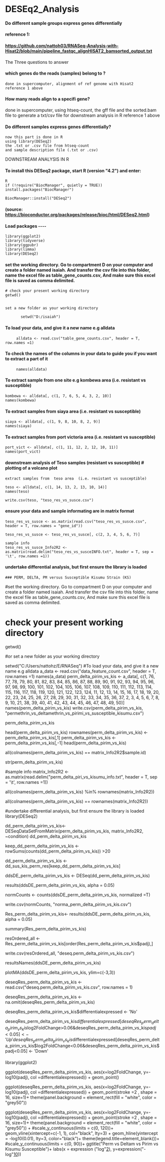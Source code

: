 # DESEq2_Analysis
####  Do different sample groups express genes differentially
#### reference 1:
#### https://github.com/nattoh03/RNASeq-Analysis-with-Hisat2/blob/main/pipeline_fastqc_alignHISAT2_bamsorted_output.txt

The Three questions to answer

#### which genes do the reads (samples) belong to ?
    done in supercomputer, alignment of ref genome with Hisat2
    reference 1 above

#### How many reads align to a specifi gene?
   done in supercomputer,
   using htseq-count, 
   the gff file and 
   the sorted.bam file 
   to generate a txt/csv file for downstream analysis in R 
   reference 1 above
   
#### Do different samples express genes differentially?
    now this part is done in R
    using library(DESeq2)
    the .txt or .csv file from htseq-count
    and sample description file (.txt or .csv)
    
 
 
 DOWNSTREAM ANALYSIS IN R 
 
#### To install this DESeq2 package, start R (version "4.2") and enter:
    R
    if (!require("BiocManager", quietly = TRUE))
    install.packages("BiocManager")

    BiocManager::install("DESeq2")
#### (source: https://bioconductor.org/packages/release/bioc/html/DESeq2.html)


#### Load packages ----
    library(ggplot2)
    library(tidyverse)
    library(ggpubr)
    library(limma)
    library(DESeq2)

      
#### set the working directory. Go to compartment D on your computer and create a folder named isaiah. And transfer the csv file into this folder, name the excel file as table_gene_counts.csv, And make sure this excel file is saved as comma delimited. 
    # check your present working directory
    getwd()
    
    
    set a new folder as your working directory 
    
           setwd("D:/isaiah")
    
    
#### To load your data, and give it a new name e.g alldata
    
         alldata <- read.csv("table_gene_counts.csv", header = T, row.names =1)
           
#### To check the names of the columns in your data to guide you if you want to extract a part of it
    
         names(alldata)
    
    
#### To extract sample from one site e.g kombewa area (i.e. resistant vs susceptible)
   
    kombewa <- alldata[, c(1, 7, 6, 5, 4, 3, 2, 10)]
    names(kombewa)
    
    
#### To extract samples from siaya area  (i.e. resistant vs susceptible)
    
    siaya <- alldata[, c(1, 9, 8, 10, 8, 2, 9)]
    names(siaya)
    
    
#### To extract samples from port victoria area  (i.e. resistant vs susceptible)
    
    port_vict <- alldata[, c(1, 11, 12, 2, 12, 10, 11)]
    names(port_vict)


#### downstream analysis of Teso samples (resistant vs susceptible) # plotting of a volcano plot
    extract samples from  teso area  (i.e. resistant vs susceptible)
    
    teso <- alldata[, c(1, 14, 13, 2, 13, 10, 14)]
    names(teso)
    
    write.csv(teso, "teso_res_vs_susce.csv")
#### ensure your data and sample informating are in matrix format

    
    teso_res_vs_susce <- as.matrix(read.csv("teso_res_vs_susce.csv", header = T, row.names = "gene_id"))
    
    teso_res_vs_susce <- teso_res_vs_susce[, c(2, 3, 4, 5, 6, 7)]
    
    sample info
    teso_res_vs_susce_Info2R2 <- as.matrix(read.delim("teso_res_vs_susceINFO.txt", header = T, sep = '\t', row.names =1))
   
#### undertake differential analysis, but first ensure the library is loaded
    ### PERM, DELTA, PM versus Susceptible Kisumu Strain (KS)
#set the working directory. Go to compartment D on your computer and create a folder named isaiah. And transfer the csv file into this folder, name the excel file as table_gene_counts.csv, And make sure this excel file is saved as comma delimited.
# check your present working directory
getwd()

#or set a new folder as your working directory 

setwd("C:/Users/nattohz/E/RNASeq")
#To load your data, and give it a new name e.g alldata
a_data <- read.csv("data_feature_count.csv", header = T, row.names =1)
names(a_data)
perm_delta_pirim_vs_kis <- a_data[, c(1, 76, 77, 78, 79, 80, 81, 82, 83, 84, 85, 86, 87, 88, 89, 90, 91, 92, 93, 94, 95, 96, 97, 98, 99, 100, 101, 102, 104, 105, 106, 107, 108, 109, 110, 111, 112, 113, 114, 115, 116, 117, 118, 119, 120, 121, 122, 123, 124, 11, 12, 13, 14, 15, 16, 17, 18, 19, 20, 22, 23, 24, 25, 26, 27, 28, 29, 30, 31, 32, 33, 34, 35, 36, 37, 2, 3, 4, 5, 6, 7, 8, 9, 10, 21, 38, 39, 40, 41, 42, 43, 44, 45, 46, 47, 48, 49, 50)]
names(perm_delta_pirim_vs_kis)
write.csv(perm_delta_pirim_vs_kis, "permethrin_vs_deltamethrin_vs_pirimi_vs_susceptible_kisumu.csv")

perm_delta_pirim_vs_kis



head(perm_delta_pirim_vs_kis)
rownames(perm_delta_pirim_vs_kis) <- perm_delta_pirim_vs_kis[,1]
perm_delta_pirim_vs_kis <- perm_delta_pirim_vs_kis[,-1]
head(perm_delta_pirim_vs_kis)

all(colnames(perm_delta_pirim_vs_kis) == matrix_Info2R2$sample.id)

str(perm_delta_pirim_vs_kis)


#sample info
matrix_Info2R2 <- as.matrix(read.delim("perm_delta_piri_vs_kisumu_info.txt", header = T, sep = '\t', row.names =1))

all(colnames(perm_delta_pirim_vs_kis) %in% rownames(matrix_Info2R2))

all(colnames(perm_delta_pirim_vs_kis) == rownames(matrix_Info2R2))


#undertake differential analysis, but first ensure the library is loaded
library(DESeq2)

dd_perm_delta_pirim_vs_kis<- DESeqDataSetFromMatrix(perm_delta_pirim_vs_kis, matrix_Info2R2, ~condition)
dd_perm_delta_pirim_vs_kis

keep_dd_perm_delta_pirim_vs_kis <- rowSums(counts(dd_perm_delta_pirim_vs_kis)) >20


dd_perm_delta_pirim_vs_kis <- dd_sus_kis_perm_res[keep_dd_perm_delta_pirim_vs_kis]

ddsDE_perm_delta_pirim_vs_kis <- DESeq(dd_perm_delta_pirim_vs_kis)


results(ddsDE_perm_delta_pirim_vs_kis, alpha = 0.05)

normCounts <- counts(ddsDE_perm_delta_pirim_vs_kis, normalized =T)

write.csv(normCounts, "norma_perm_delta_pirim_vs_kis.csv")


Res_perm_delta_pirim_vs_kis<- results(ddsDE_perm_delta_pirim_vs_kis, alpha = 0.05)

summary(Res_perm_delta_pirim_vs_kis)

resOrdered_all <- Res_perm_delta_pirim_vs_kis[order(Res_perm_delta_pirim_vs_kis$padj),]

write.csv(resOrdered_all, "deseq.perm_delta_pirim_vs_kis.csv")

resultsNames(ddsDE_perm_delta_pirim_vs_kis)

plotMA(ddsDE_perm_delta_pirim_vs_kis, ylim=c(-3,3))

deseqRes_perm_delta_pirim_vs_kis <- read.csv("deseq.perm_delta_pirim_vs_kis.csv", row.names = 1)

deseqRes_perm_delta_pirim_vs_kis <- na.omit(deseqRes_perm_delta_pirim_vs_kis)

deseqRes_perm_delta_pirim_vs_kis$differentialexpressed <- 'No'

deseqRes_perm_delta_pirim_vs_kis$differentialexpressed[deseqRes_perm_delta_pirim_vs_kis$log2FoldChange>0.06&deseqRes_perm_delta_pirim_vs_kis$padj<0.05] <- 'Up'
deseqRes_perm_delta_pirim_vs_kis$differentialexpressed[deseqRes_perm_delta_pirim_vs_kis$log2FoldChange<0.06&deseqRes_perm_delta_pirim_vs_kis$padj<0.05] <- 'Down'
####



library(ggplot2)


ggplot(deseqRes_perm_delta_pirim_vs_kis, aes(x=log2FoldChange, y=-log10(padj), col =differentialexpressed)) + geom_point()

ggplot(deseqRes_perm_delta_pirim_vs_kis, aes(x=log2FoldChange, y=-log10(padj), col =differentialexpressed)) + geom_point(stroke =2 , shape = 16, size=1)+ 
  theme(panel.background = element_rect(fill = "white", color = "grey50"))

ggplot(deseqRes_perm_delta_pirim_vs_kis, aes(x=log2FoldChange, y=-log10(padj), col =differentialexpressed)) +
  geom_point(stroke =2 , shape = 16, size=1)+
  theme(panel.background = element_rect(fill = "white", color = "grey50")) +
  #scale_y_continuous(limits = c(0, 120))+
  geom_vline(xintercept=c(-1, 1), col="black", lty=3) + geom_hline(yintercept = -log10(0.01), lty=3, color="black")+
  theme(legend.title=element_blank())+
  #scale_y_continuous(limits = c(0, 90))+
  ggtitle("Perm vs Deltam vs Pirim vs Kisumu Susceptible")+
  labs(x = expression ("log"[2](FC)), y=expression("-log"[10](FDR)))
   

